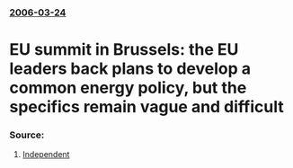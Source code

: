 ### [2006-03-24](/news/2006/03/24/index.md)

#  EU summit in Brussels: the EU leaders back plans to develop a common energy policy, but the specifics remain vague and difficult 




### Source:

1. [Independent](http://news.independent.co.uk/europe/article353480.ece)
